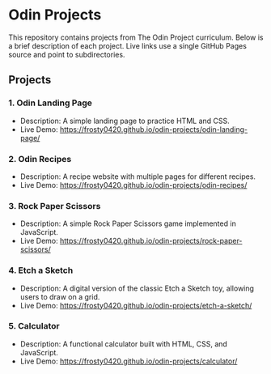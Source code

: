 # Odin Projects

This repository contains projects from The Odin Project curriculum. Below is a brief description of each project. Live links use a single GitHub Pages source and point to subdirectories.

## Projects

### 1. Odin Landing Page
- Description: A simple landing page to practice HTML and CSS.
- Live Demo: https://frosty0420.github.io/odin-projects/odin-landing-page/

### 2. Odin Recipes
- Description: A recipe website with multiple pages for different recipes.
- Live Demo: https://frosty0420.github.io/odin-projects/odin-recipes/

### 3. Rock Paper Scissors
- Description: A simple Rock Paper Scissors game implemented in JavaScript.
- Live Demo: https://frosty0420.github.io/odin-projects/rock-paper-scissors/

### 4. Etch a Sketch
- Description: A digital version of the classic Etch a Sketch toy, allowing users to draw on a grid.
- Live Demo: https://frosty0420.github.io/odin-projects/etch-a-sketch/

### 5. Calculator
- Description: A functional calculator built with HTML, CSS, and JavaScript.
- Live Demo: https://frosty0420.github.io/odin-projects/calculator/
